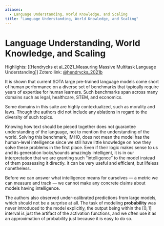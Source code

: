 ```yaml
---
aliases:
  - Language Understanding, World Knowledge, and Scaling
title: "Language Understanding, World Knowledge, and Scaling"
---
```


# Language Understanding, World Knowledge, and Scaling

Highlights: [[Hendrycks et al_2021_Measuring Massive Multitask Language Understanding]]
Zotero link: [@hendrycks_2021b](zotero://select/items/@hendrycks_2021b)

It is shown that current SOTA large pre-trained language models come short of human performance on a diverse set of benchmarks that typically require years of expertise for human learners. Such benchmarks span across many domains such as legal, healthcare, STEM, and economics.

Some domains in this suite are highly contextualized, such as morality and laws. Though the authors did not include any ablations in regard to the diversity of such topics.

Knowing how text should be pieced together does not guarantee understanding of the language, not to mention the understanding of the world. Solving this benchmark, IMHO, does not mean the model has the human-level intelligence since we still have little knowledge on how they solve these problems in the first place. Even if their logic makes sense to us and its generation looks/sounds amazingly intelligent, it is in our interpretation that we are granting such “intelligence” to the model instead of them possessing it directly. It can be very useful and efficient, but lifeless nonetheless.

Before we can answer what intelligence means for ourselves — a metric we can measure and track — we cannot make any concrete claims about models having intelligence.

The authors also observed under-calibrated predictions from large models, which should not be a surprise at all. The task of modeling **probability** was never introduced to the model explicitly, the output being within the $[0, 1]$ interval is just the artifact of the activation functions, and we often use it as an approximation of probability just because it is easy to do so.